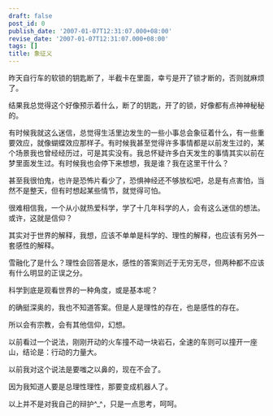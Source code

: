 ```yaml
---
draft: false
post_id: 0
publish_date: '2007-01-07T12:31:07.000+08:00'
revise_date: '2007-01-07T12:31:07.000+08:00'
tags: []
title: 象征义
---
```


昨天自行车的软锁的钥匙断了，半截卡在里面，幸亏是开了锁才断的，否则就麻烦了。

结果我总觉得这个好像预示着什么，断了的钥匙，开了的锁，好像都有点神神秘秘的。

有时候我就这么迷信，总觉得生活里边发生的一些小事总会象征着什么，有一些重要效应，就像蝴蝶效应那样子。有时候我甚至觉得许多事情都是以前发生过的，某个场景我也曾经经历过，可是其实没有。我总怀疑许多白天发生的事情其实以前在梦里面发生过。有时候我也会停下来想想，我是谁？我在这里干什么？

甚至我很怕鬼，也许是恐怖片看少了，恐惧神经还不够放松吧，总是有点害怕，当然不是整天，但有时想起某些情节，就觉得可怕。

很难相信我，一个从小就热爱科学，学了十几年科学的人，会有这么迷信的想法。或许，这就是信仰？

其实对于世界的解释，我想，应该不单单是科学的、理性的解释，也应该有另外一套感性的解释。

雪融化了是什么？理性会回答是水，感性的答案则近于无穷无尽，但两种都不应该有什么明显的正误之分。

科学到底是观看世界的一种角度，或是基本呢？

的确挺深奥的，我也不知道答案。但是人是理性的存在，也是感性的存在。

所以会有宗教，会有其他信仰，幻想。

以前看过一个说法，刚刚开动的火车撞不动一块岩石，全速的车则可以撞开一座山，结论是：行动的力量大。

以前我对这个说法是要嗤之以鼻的，现在不会了。

因为我知道人要是总理性理性，那要变成机器人了。

以上并不是对我自己的辩护^\_^，只是一点思考，呵呵。
